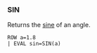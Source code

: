 <!--
This is generated by ESQL’s AbstractFunctionTestCase. Do no edit it. See ../README.md for how to regenerate it.
-->

### SIN
Returns the [sine](https://en.wikipedia.org/wiki/Sine_and_cosine) of an angle.

```esql
ROW a=1.8
| EVAL sin=SIN(a)
```
